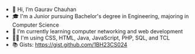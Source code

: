 - 👋 Hi, I’m Gaurav Chauhan
- 🎓 I'm a Junior pursuing Bachelor's degree in Engineering, majoring in Computer Science
- 🌱 I’m currently learning computer networking and web development
- 🧑‍💻 I'm using CSS, HTML, Java, JavaScript, PHP, SQL, and TCL 
- 📚 Gists: https://gist.github.com/1BH23CS024
